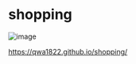 # shopping
![image](https://github.com/qwa1822/shopping/assets/58835205/160ac1fb-ecc9-40d6-a38d-950037b31a36)

https://qwa1822.github.io/shopping/
